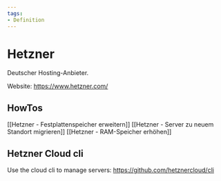 ```yaml
---
tags:
- Definition
---
```

# Hetzner
Deutscher Hosting-Anbieter.

Website: https://www.hetzner.com/

## HowTos

[[Hetzner - Festplattenspeicher erweitern]]
[[Hetzner - Server zu neuem Standort migrieren]]
[[Hetzner - RAM-Speicher erhöhen]]

## Hetzner Cloud cli

Use the cloud cli to manage servers: https://github.com/hetznercloud/cli
